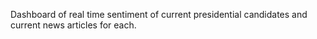 Dashboard of real time sentiment of current presidential candidates and current news articles for each.

